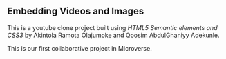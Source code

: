 ## Embedding Videos and Images

This is a youtube clone project built using 
*HTML5 Semantic elements and CSS3* by Akintola Ramota Olajumoke
and Qoosim AbdulGhaniyy Adekunle.

This is our first collaborative project in Microverse.